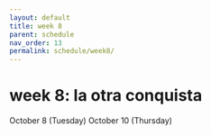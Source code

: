 ```yaml
---
layout: default
title: week 8
parent: schedule
nav_order: 13
permalink: schedule/week8/
---
```


# week 8: la otra conquista

October 8 (Tuesday)
October 10 (Thursday)
